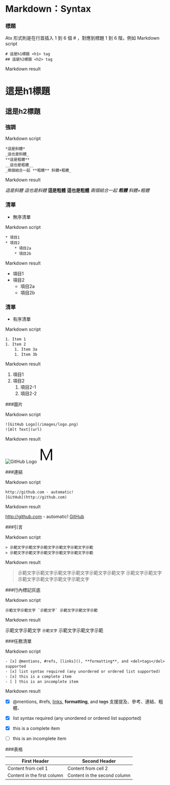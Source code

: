# Markdown：Syntax

### 標題
Atx 形式則是在行首插入 1 到 6 個 # ，對應到標題 1 到 6 階，例如
Markdown script

    # 這是h1標題 <h1> tag            
    ## 這是h2標題 <h2> tag

Markdown result
# 這是h1標題          
## 這是h2標題 
### 強調
Markdown script

    *這是斜體*
    _這也是斜體_
    **這是粗體**
    __這也是粗體__
    _兩個結合一起 **粗體** 斜體+粗體_

Markdown result

*這是斜體*
_這也是斜體_
**這是粗體**
__這也是粗體__
_兩個結合一起 **粗體** 斜體+粗體_

### 清單
  * 無序清單

Markdown script

    * 項目1
    * 項目2
        * 項目2a
        * 項目2b

Markdown result

* 項目1
* 項目2
  * 項目2a
  * 項目2b

### 清單
  * 有序清單

Markdown script

    1. Item 1
    1. Item 2
        1. Item 3a
        1. Item 3b

Markdown result

1. 項目1
2. 項目2
    1. 項目2-1
    2. 項目2-2

###圖片

Markdown script

    ![GitHub Logo](/images/logo.png)
    ![Alt Text](url)

Markdown result

![GitHub Logo](/images/logo.png)
![Alt Text，連結失效時顯示](https://github.com/swhuangtw/Markdown/blob/master/M.png?raw=true)

###連結

Markdown script

    http://github.com - automatic!
    [GitHub](http://github.com)

Markdown result

http://github.com - automatic!
[GitHub](http://github.com)

###引言

Markdown script

    > 示範文字示範文字示範文字示範文字示範文字示範
    > 示範文字示範文字示範文字示範文字示範文字示範

Markdown result

> 示範文字示範文字示範文字示範文字示範文字示範文字
> 示範文字示範文字示範文字示範文字示範文字示範文字

###行內標記灰底

Markdown script

    示範文字示範文字 `示範文字` 示範文字示範文字示範

Markdown result

示範文字示範文字 `示範文字` 示範文字示範文字示範



###任務清單

Markdown script

    - [x] @mentions, #refs, [links](), **formatting**, and <del>tags</del> supported
    - [x] list syntax required (any unordered or ordered list supported)
    - [x] this is a complete item
    - [ ] this is an incomplete item    

Markdown result

- [x] @mentions, #refs, [links](), **formatting**, and <del>tags</del> 支援提及、參考、連結、粗體、
- [x] list syntax required (any unordered or ordered list supported)
- [x] this is a complete item
- [ ] this is an incomplete item


###表格

First Header | Second Header
------------ | -------------
Content from cell 1 | Content from cell 2
Content in the first column | Content in the second column